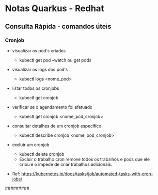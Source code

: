# Notas Quarkus - Redhat

## Consulta Rápida - comandos úteis

### Cronjob

- visualizar os pod's criados

  - kubectl get pod –watch ou get pods

- visualizar os logs dos pod's

  - kubectl logs <nome_pod>

- listar todos os cronjobs

  - kubectl get cronjob

- verificar se o agendamento foi efetuado

  - kubectl get cronjob <nome_pod_cronjob>

- consultar detalhes de um cronjob especifíco

  - kubectl describe cronjob <nome_pod_cronjob>

- excluir um cronjob

  - kubectl delete cronjob <cronjob name>
  - Excluir o trabalho cron remove todos os trabalhos e pods que ele criou e o impede de criar trabalhos adicionais.

- Ref: https://kubernetes.io/docs/tasks/job/automated-tasks-with-cron-jobs/

#########
